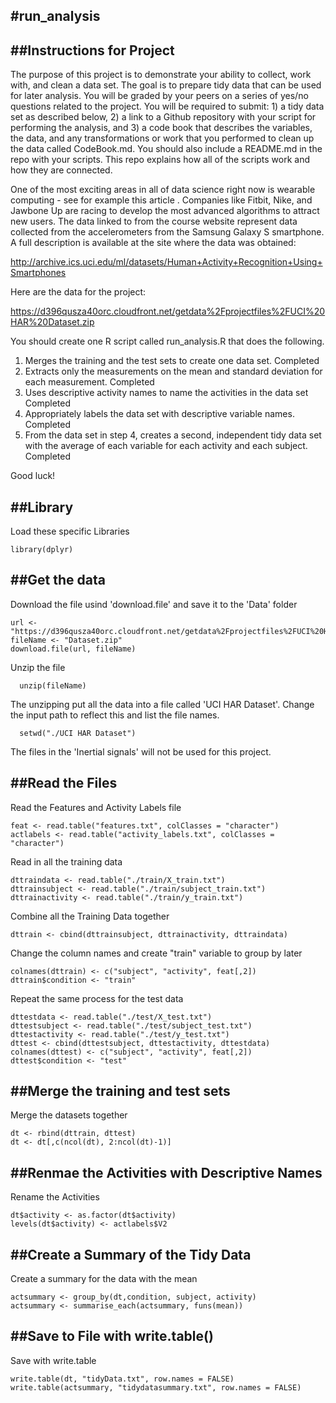 #run_analysis
-------------

##Instructions for Project
--------------------------
The purpose of this project is to demonstrate your ability to collect, work with, and clean a data set. The goal is to prepare tidy data that can be used for later analysis. You will be graded by your peers on a series of yes/no questions related to the project. You will be required to submit: 1) a tidy data set as described below, 2) a link to a Github repository with your script for performing the analysis, and 3) a code book that describes the variables, the data, and any transformations or work that you performed to clean up the data called CodeBook.md. You should also include a README.md in the repo with your scripts. This repo explains how all of the scripts work and how they are connected.

One of the most exciting areas in all of data science right now is wearable computing - see for example this article . Companies like Fitbit, Nike, and Jawbone Up are racing to develop the most advanced algorithms to attract new users. The data linked to from the course website represent data collected from the accelerometers from the Samsung Galaxy S smartphone. A full description is available at the site where the data was obtained:

http://archive.ics.uci.edu/ml/datasets/Human+Activity+Recognition+Using+Smartphones

Here are the data for the project:

https://d396qusza40orc.cloudfront.net/getdata%2Fprojectfiles%2FUCI%20HAR%20Dataset.zip

You should create one R script called run_analysis.R that does the following.

1. Merges the training and the test sets to create one data set. Completed
2. Extracts only the measurements on the mean and standard deviation for each measurement. Completed
3. Uses descriptive activity names to name the activities in the data set Completed
4. Appropriately labels the data set with descriptive variable names. Completed
5. From the data set in step 4, creates a second, independent tidy data set with the average of each variable for each activity and each subject. Completed

Good luck!

##Library
---------
Load these specific Libraries

```{r}
library(dplyr)
```

##Get the data
--------------
Download the file usind 'download.file' and save it to the 'Data' folder

```{r}
url <- "https://d396qusza40orc.cloudfront.net/getdata%2Fprojectfiles%2FUCI%20HAR%20Dataset.zip"
fileName <- "Dataset.zip"
download.file(url, fileName)
```

Unzip the file

```{r}
  unzip(fileName)
```

The unzipping put all the data into a file called 'UCI HAR Dataset'. Change the input path to reflect this and list the file names.

```{r}
  setwd("./UCI HAR Dataset")
```

The files in the 'Inertial signals' will not be used for this project.

##Read the Files
----------------
Read the Features and Activity Labels file

```{r}
feat <- read.table("features.txt", colClasses = "character")
actlabels <- read.table("activity_labels.txt", colClasses = "character")
```
Read in all the training data

```{r}
dttraindata <- read.table("./train/X_train.txt")
dttrainsubject <- read.table("./train/subject_train.txt")
dttrainactivity <- read.table("./train/y_train.txt")
```

Combine all the Training Data together

```{r}
dttrain <- cbind(dttrainsubject, dttrainactivity, dttraindata)
```

Change the column names and create "train" variable to group by later

```{r}
colnames(dttrain) <- c("subject", "activity", feat[,2])
dttrain$condition <- "train"
```

Repeat the same process for the test data

```{r}
dttestdata <- read.table("./test/X_test.txt")
dttestsubject <- read.table("./test/subject_test.txt")
dttestactivity <- read.table("./test/y_test.txt")
dttest <- cbind(dttestsubject, dttestactivity, dttestdata)
colnames(dttest) <- c("subject", "activity", feat[,2])
dttest$condition <- "test"
```


##Merge the training and test sets
----------------------------------

Merge the datasets together

```{r}
dt <- rbind(dttrain, dttest)
dt <- dt[,c(ncol(dt), 2:ncol(dt)-1)]
```

##Renmae the Activities with Descriptive Names
----------------------------------------------
Rename the Activities

```{r}
dt$activity <- as.factor(dt$activity)
levels(dt$activity) <- actlabels$V2
```

##Create a Summary of the Tidy Data
-----------------------------------
Create a summary for the data with the mean

```{r}
actsummary <- group_by(dt,condition, subject, activity)
actsummary <- summarise_each(actsummary, funs(mean))
```

##Save to File with write.table()
---------------------------------
Save with write.table

```{r}
write.table(dt, "tidyData.txt", row.names = FALSE)
write.table(actsummary, "tidydatasummary.txt", row.names = FALSE)
```